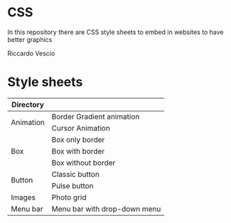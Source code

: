 # CSS

In this repository there are CSS style sheets to embed in websites to have better graphics

Riccardo Vescio

# Style sheets

<table>
  <thead>
    <tr><th>Directory</th><th>
  </thead>
    
  <tbody>
    <tr>
      <td rowspan="2">Animation</td>
      <td>Border Gradient animation</td>
    </tr>
    <tr>
      <td>Cursor Animation</td>
    </tr>
    <tr>
      <td rowspan="3">Box</td>
      <td>Box only border</td>
    </tr>
    <tr>
      <td>Box with border</td>
    </tr>
    <tr>
      <td>Box without border</td>
    </tr>
    <tr>
      <td rowspan="2">Button</td>
      <td>Classic button</td>
    </tr>
    <tr>
      <td>Pulse button</td>
    </tr>
    <tr>
      <td>Images</td>
      <td>Photo grid</td>
    </tr>
     <tr>
      <td>Menu bar</td>
      <td>Menu bar with drop-down menu</td>
    </tr>
  </tbody>
</table>
